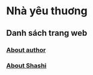 # Nhà yêu thuơng

## Danh sách trang web
### [About author](https://hbslovely.github.io/cv/)
### [About Shashi](https://hbslovely.github.io/shashi/)
